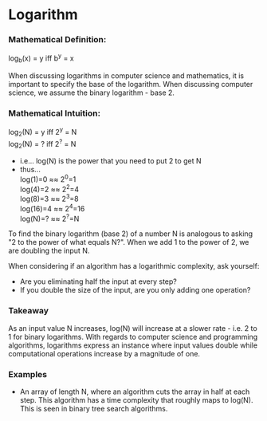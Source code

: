 # Logarithm

### Mathematical Definition:
log<sub>b</sub>(x) = y     iff     b<sup>y</sup> = x

When discussing logarithms in computer science and mathematics, it is important to specify the base of the logarithm. When discussing computer science, we assume the binary logarithm - base 2.


### Mathematical Intuition:  
log<sub>2</sub>(N) = y      iff     2<sup>y</sup> = N  
log<sub>2</sub>(N) = ?      iff     2<sup>?</sup> = N  
- i.e... log(N) is the power that you need to put 2 to get N  
- thus...  
log(1)=0 ≈≈ 2<sup>0</sup>=1  
log(4)=2 ≈≈ 2<sup>2</sup>=4  
log(8)=3 ≈≈ 2<sup>3</sup>=8  
log(16)=4 ≈≈ 2<sup>4</sup>=16  
log(N)=? ≈≈ 2<sup>?</sup>=N  

To find the binary logarithm (base 2) of a number N is analogous to asking "2 to the power of what equals N?". When we add 1 to the power of 2, we are doubling the input N.

When considering if an algorithm has a logarithmic complexity, ask yourself:
- Are you eliminating half the input at every step?
- If you double the size of the input, are you only adding one operation?

### Takeaway
As an input value N increases, log(N) will increase at a slower rate - i.e. 2 to 1 for binary logarithms. With regards to computer science and programming algorithms, logarithms express an instance where input values double while computational operations increase by a magnitude of one.

### Examples
- An array of length N, where an algorithm cuts the array in half at each step. This algorithm has a time complexity that roughly maps to log(N). This is seen in binary tree search algorithms.